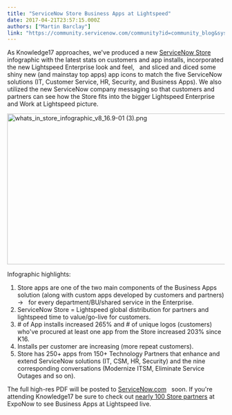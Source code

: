 ```yaml
---
title: "ServiceNow Store Business Apps at Lightspeed"
date: 2017-04-21T23:57:15.000Z
authors: ["Martin Barclay"]
link: "https://community.servicenow.com/community?id=community_blog&sys_id=76bdeaa9dbd0dbc01dcaf3231f9619ce"
---
```

<p>As Knowledge17 approaches, we've produced a new <a title="tore.servicenow.com/" href="https://store.servicenow.com/">ServiceNow Store</a> infographic with the latest stats on customers and app installs, incorporated the new Lightspeed Enterprise look and feel,   and sliced and diced some shiny new (and mainstay top apps) app icons to match the five ServiceNow solutions (IT, Customer Service, HR, Security, and Business Apps). We also utilized the new ServiceNow company messaging so that customers and partners can see how the Store fits into the bigger Lightspeed Enterprise and Work at Lightspeed picture.</p><p></p><p><img  alt="whats_in_store_infographic_v8_16.9-01 (3).png" class="image-1 jive-image" src="802ab446db109f048c8ef4621f96193f.iix" style="width: 620px; height: 349px; display: block; margin-left: auto; margin-right: auto;"/></p><p></p><p>Infographic highlights:</p><p></p><ol start="1" style="list-style-type: decimal;"><li>Store apps are one of the two main components of the Business Apps solution (along with custom apps developed by customers and partners) -&gt;   for every department/BU/shared service in the Enterprise.</li><li>ServiceNow Store = Lightspeed global distribution for partners and lightspeed time to value/go-live for customers.</li><li># of App installs increased 265% and # of unique logos (customers) who've procured at least one app from the Store increased 203% since K16.</li><li>Installs per customer are increasing (more repeat customers).</li><li>Store has 250+ apps from 150+ Technology Partners that enhance and extend ServiceNow solutions (IT, CSM, HR, Security) and the nine corresponding conversations (Modernize ITSM, Eliminate Service Outages and so on).</li></ol><p></p><p>The full high-res PDF will be posted to <a title="ww.servicenow.com/resources.html" href="https://www.servicenow.com/resources.html">ServiceNow.com</a>   soon. If you're attending Knowledge17 be sure to check out <a title="" _jive_internal="true" href="/community/blogs/blog/2017/04/18/business-apps-at-lightspeed-store-partners-out-in-force-at-k17-exponow">nearly 100 Store partners</a> at ExpoNow to see Business Apps at Lightspeed live.</p>